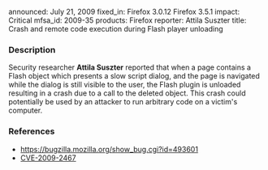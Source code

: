 announced: July 21, 2009
fixed_in: Firefox 3.0.12
          Firefox 3.5.1
impact: Critical
mfsa_id: 2009-35
products: Firefox
reporter: Attila Suszter
title: Crash and remote code execution during Flash player unloading

<h3>Description</h3>

<p>Security researcher <strong>Attila Suszter</strong> reported that
when a page contains a Flash object which presents a slow script
dialog, and the page is navigated while the dialog is still visible to
the user, the Flash plugin is unloaded resulting in a crash due to a
call to the deleted object.  This crash could potentially be used by
an attacker to run arbitrary code on a victim's computer.</p>

<h3>References</h3>

<ul>
  <li><a href="https://bugzilla.mozilla.org/show_bug.cgi?id=493601">https://bugzilla.mozilla.org/show_bug.cgi?id=493601</a></li>
  <li><a class="ex-ref" href="http://cve.mitre.org/cgi-bin/cvename.cgi?name=CVE-2009-2467">CVE-2009-2467</a></li>
</ul>



